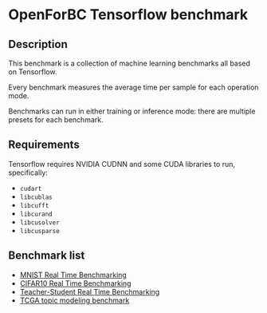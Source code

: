 # OpenForBC Tensorflow benchmark

## Description

This benchmark is a collection of machine learning benchmarks all based on
Tensorflow.

Every benchmark measures the average time per sample for each operation mode.

Benchmarks can run in either training or inference mode: there are multiple
presets for each benchmark.

## Requirements

Tensorflow requires NVIDIA CUDNN and some CUDA libraries to run, specifically:

- `cudart`
- `libcublas`
- `libcufft`
- `libcurand`
- `libcusolver`
- `libcusparse`
  
## Benchmark list

- [MNIST Real Time Benchmarking](doc/MNIST)
- [CIFAR10 Real Time Benchmarking](doc/CIFAR)
- [Teacher-Student Real Time Benchmarking](doc/TeacherStudent)
- [TCGA topic modeling benchmark](doc/TCGA)

